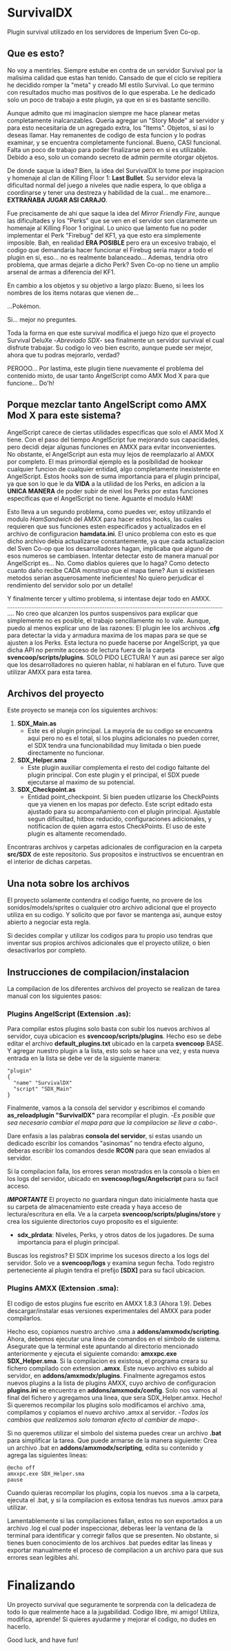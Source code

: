 # SurvivalDX
Plugin survival utilizado en los servidores de Imperium Sven Co-op.
## Que es esto?
No voy a mentirles. Siempre estube en contra de un servidor Survival por la malisima calidad que estas han tenido. Cansado de que el ciclo se repitiera he decidido romper la "meta" y creado MI estilo Survival. Lo que termino con resultados mucho mas positivos de lo que esperaba. Le he dedicado solo un poco de trabajo a este plugin, ya que en si es bastante sencillo.

Aunque admito que mi imaginacion siempre me hace planear metas completamente inalcanzables. Queria agregar un "Story Mode" al servidor y para esto necesitaria de un agregado extra, los "Items". Objetos, si asi lo deseas llamar. Hay remanentes de codigo de esta funcion y lo podras examinar, y se encuentra completamente funcional. Bueno, CASI funcional. Falta un poco de trabajo para poder finalizarse pero en si es utilizable. Debido a eso, solo un comando secreto de admin permite otorgar objetos.

De donde saque la idea? Bien, la idea del SurvivalDX lo tome por inspiracion y homenaje al clan de Killing Floor 1: **Last Bullet**. Su servidor eleva la dificultad normal del juego a niveles que nadie espera, lo que obliga a coordinarse y tener una destreza y habilidad de la cual... me enamore... **EXTRAÑABA JUGAR ASI CARAJO**.

Fue precisamente de ahi que saque la idea del *Mirror Friendly Fire*, aunque las dificultades y los "Perks" que se ven en el servidor son claramente un homenaje al Killing Floor 1 original. Lo unico que lamento fue no poder implementar el Perk "Firebug" del KF1, ya que esto era simplemente imposible. Bah, en realidad **ERA POSIBLE** pero era un excesivo trabajo, el codigo que demandaria hacer funcionar el Firebug seria mayor a todo el plugin en si, eso... no es realmente balanceado... Ademas, tendria otro problema, que armas dejarle a dicho Perk? Sven Co-op no tiene un amplio arsenal de armas a diferencia del KF1.

En cambio a los objetos y su objetivo a largo plazo: Bueno, si lees los nombres de los items notaras que vienen de...

...Pokémon.

Si... mejor no preguntes.

Toda la forma en que este survival modifica el juego hizo que el proyecto Survival DeluXe -*Abreviado SDX*- sea finalmente un servidor survival el cual disfrute trabajar. Su codigo lo veo bien escrito, aunque puede ser mejor, ahora que tu podras mejorarlo, verdad?

PEROOO... Por lastima, este plugin tiene nuevamente el problema del contenido mixto, de usar tanto AngelScript como AMX Mod X para que funcione... Do'h!
## Porque mezclar tanto AngelScript como AMX Mod X para este sistema?
AngelScript carece de ciertas utilidades especificas que solo el AMX Mod X tiene. Con el paso del tiempo AngelScript fue mejorando sus capacidades, pero decidi dejar algunas funciones en AMXX para evitar inconvenientes. No obstante, el AngelScript aun esta muy lejos de reemplazarlo al AMXX por completo. El mas primordial ejemplo es la posibilidad de hookear cualquier funcion de cualquier entidad, algo completamente inexistente en AngelScript. Estos hooks son de suma importancia para el plugin principal, ya que son lo que le da **VIDA** a la utilidad de los Perks, en adicion a la **UNICA MANERA** de poder subir de nivel los Perks por estas funciones especificas que el AngelScript no tiene. Aguante el modulo HAM!

Esto lleva a un segundo problema, como puedes ver, estoy utilizando el modulo *HamSandwich* del AMXX para hacer estos hooks, las cuales requieren que sus funciones esten especificados y actualizados en el archivo de configuracion **hamdata.ini**. El unico problema con esto es que dicho archivo debia actualizarse constantemente, ya que cada actualizacion del Sven Co-op que los desarrolladores hagan, implicaba que alguno de esos numeros se cambiasen. Intentar detectar esto de manera manual por AngelScript es... No. Como diablos quieres que lo haga? Como detecto cuanto daño recibe CADA monstruo que el mapa tiene? Aun si existiesen metodos serian asquerosamente ineficientes! No quiero perjudicar el rendimiento del servidor solo por un detalle!

Y finalmente tercer y ultimo problema, si intentase dejar todo en AMXX.
................................................................................................................................
No creo que alcanzen los puntos suspensivos para explicar que simplemente no es posible, el trabajo sencillamente no lo vale. Aunque, puedo al menos explicar uno de las razones: El plugin lee los archivos **.cfg** para detectar la vida y armadura maxima de los mapas para se que se ajusten a los Perks. Esta lectura no puede hacerse por AngelScript, ya que dicha API no permite acceso de lectura fuera de la carpeta **svencoop/scripts/plugins**. SOLO PIDO LECTURA! Y aun asi parece ser algo que los desarrolladores no quieren hablar, ni hablaran en el futuro. Tuve que utilizar AMXX para esta tarea.
## Archivos del proyecto
Este proyecto se maneja con los siguientes archivos:

1. **SDX_Main.as**
   - Este es el plugin principal. La mayoria de su codigo se encuentra aqui pero no es el total, si los plugins adicionales no pueden correr, el SDX tendra una funcionabilidad muy limitada o bien puede directamente no funcionar.
2. **SDX_Helper.sma**
   - Este plugin auxiliar complementa el resto del codigo faltante del plugin principal. Con este plugin y el principal, el SDX puede ejecutarse al maximo de su potencial.
3. **SDX_Checkpoint.as**
   - Entidad point_checkpoint. Si bien pueden utlizarse los CheckPoints que ya vienen en los mapas por defecto. Este script editado esta ajustado para su acompañamiento con el plugin principal. Ajustable segun dificultad, hitbox reducido, configuraciones adicionales, y notificacion de quien agarra estos CheckPoints. El uso de este plugin es altamente recomendado.

Encontraras archivos y carpetas adicionales de configuracion en la carpeta **src/SDX** de este repositorio. Sus propositos e instructivos se encuentran en el interior de dichas carpetas.
## Una nota sobre los archivos
El proyecto solamente contendra el codigo fuente, no provere de los sonidos/models/sprites o cualquier otro archivo adicional que el proyecto utiliza en su codigo. Y solicito que por favor se mantenga asi, aunque estoy abierto a negociar esta regla.

Si decides compilar y utilizar los codigos para tu propio uso tendras que inventar sus propios archivos adicionales que el proyecto utilize, o bien desactivarlos por completo.
## Instrucciones de compilacion/instalacion
La compilacion de los diferentes archivos del proyecto se realizan de tarea manual con los siguientes pasos:

### Plugins AngelScript (Extension .as):
Para compilar estos plugins solo basta con subir los nuevos archivos al servidor, cuya ubicacion es **svencoop/scripts/plugins**. Hecho eso se debe editar el archivo **default_plugins.txt** ubicado en la carpeta **svencoop** BASE. Y agregar nuestro plugin a la lista, esto solo se hace una vez, y esta nueva entrada en la lista se debe ver de la siguiente manera:

```
"plugin"
{
  "name" "SurvivalDX"
  "script" "SDX_Main"
}
```

Finalmente, vamos a la consola del servidor y escribimos el comando **as_reloadplugin "SurvivalDX"** para recompilar el plugin. -*Es posible que sea necesario cambiar el mapa para que la compilacion se lleve a cabo*-.

Dare enfasis a las palabras **consola del servidor**, si estas usando un dedicado escribir los comandos "asinomas" no tendra efecto alguno, deberas escribir los comandos desde **RCON** para que sean enviados al servidor.

Si la compilacion falla, los errores seran mostrados en la consola o bien en los logs del servidor, ubicado en **svencoop/logs/Angelscript** para su facil acceso.

**_IMPORTANTE_**
El proyecto no guardara ningun dato inicialmente hasta que su carpeta de almacenamiento este creada y haya acceso de lectura/escritura en ella. Ve a la carpeta **svencoop/scripts/plugins/store** y crea los siguiente directorios cuyo proposito es el siguiente:

- **sdx_plrdata**: Niveles, Perks, y otros datos de los jugadores. De suma importancia para el plugin principal.

Buscas los registros? El SDX imprime los sucesos directo a los logs del servidor. Solo ve a **svencoop/logs** y examina segun fecha. Todo registro perteneciente al plugin tendra el prefijo **[SDX]** para su facil ubicacion.

### Plugins AMXX (Extension .sma):
El codigo de estos plugins fue escrito en AMXX 1.8.3 (Ahora 1.9). Debes descargar/instalar esas versiones experimentales del AMXX para poder compilarlos.

Hecho eso, copiamos nuestro archivo .sma a **addons/amxmodx/scripting**. Ahora, debemos ejecutar una linea de comandos en el simbolo de sistema. Asegurate que la terminal este apuntando al directorio mencionado anteriormente y ejecuta el siguiente comando: **amxxpc.exe SDX_Helper.sma**. Si la compilacion es existosa, el programa creara su fichero compilado con extension **.amxx**. Este nuevo archivo es subido al servidor, en **addons/amxmodx/plugins**. Finalmente agregamos estos nuevos plugins a la lista de plugins AMXX, cuyo archivo de configuracion **plugins.ini** se encuentra en **addons/amxmodx/config**. Solo nos vamos al final del fichero y agregamos una linea, que sera SDX_Helper.amxx. Hecho! Si queremos recompilar los plugins solo modificamos el archivo .sma, compilamos y copiamos el nuevo archivo .amxx al servidor. -*Todos los cambios que realizemos solo tomaran efecto al cambiar de mapa*-.

Si no queremos utilizar el simbolo del sistema puedes crear un archivo **.bat** para simplificar la tarea. Que puede armarse de la manera siguiente: Crea un archivo .bat en **addons/amxmodx/scripting**, edita su contenido y agrega las siguientes lineas:

```
@echo off
amxxpc.exe SDX_Helper.sma
pause
```

Cuando quieras recompilar los plugins, copia los nuevos .sma a la carpeta, ejecuta el .bat, y si la compilacion es exitosa tendras tus nuevos .amxx para utilizar.

Lamentablemente si las compilaciones fallan, estos no son exportados a un archivo .log el cual poder inspeccionar, deberas leer la ventana de la terminal para identificar y corregir fallos que se presenten. No obstante, si tienes buen conocimiento de los archivos .bat puedes editar las lineas y exportar manualmente el proceso de compilacion a un archivo para que sus errores sean legibles ahi.
# Finalizando
Un proyecto survival que seguramente te sorprenda con la delicadeza de todo lo que realmente hace a la jugabilidad. Codigo libre, mi amigo! Utiliza, modifica, aprende! Si quieres ayudarme y mejorar el codigo, no dudes en hacerlo.

Good luck, and have fun!
